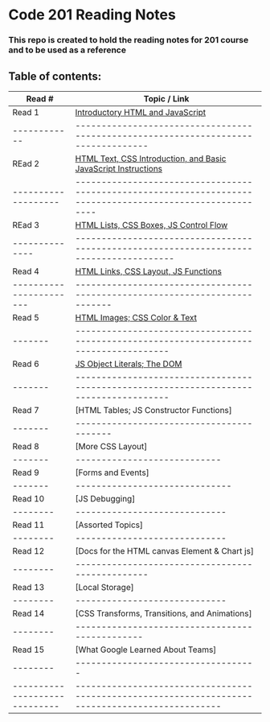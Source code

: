 # Code 201 Reading Notes

### This repo is created to hold the reading notes for 201 course and to be used as a reference

## Table of contents:

Read # | Topic / Link
---------|-------------
Read 1 | [Introductory HTML and JavaScript](https://bushra-b.github.io/Reading-Notes/class-01)
------------|----------------------------------------------------------------------------------
REad 2 | [HTML Text, CSS Introduction, and Basic JavaScript Instructions](https://bushra-b.github.io/Reading-Notes/class-02)
-------------------|----------------------------------------------------------------------------------------------------------
REad 3 | [HTML Lists, CSS Boxes, JS Control Flow](https://bushra-b.github.io/Reading-Notes/class-03)
--------------|---------------------------------------------------------------------------------------
Read 4 | [HTML Links, CSS Layout, JS Functions](https://bushra-b.github.io/Reading-Notes/class-04)
-----------------------|---------------------------------------------------------------------------
Read 5 | [HTML Images; CSS Color & Text](https://bushra-b.github.io/Reading-Notes/class-05)
-------|--------------------------------------------------------------------------------------
Read 6 | [JS Object Literals; The DOM](https://bushra-b.github.io/Reading-Notes/class-06)
-------|--------------------------------------------------------------------------------------
Read 7 | [HTML Tables; JS Constructor Functions]
-------|-----------------------------------------
Read 8 | [More CSS Layout]
-------|----------------------------
Read 9 | [Forms and Events]
-------|------------------------------
Read 10 | [JS Debugging]
--------|-----------------------------
Read 11 | [Assorted Topics]
--------|-----------------------------
Read 12 | [Docs for the HTML canvas Element & Chart js]
--------|------------------------------------------------
Read 13 | [Local Storage]
--------|-----------------------------
Read 14 | [CSS Transforms, Transitions, and Animations]
--------|-----------------------------------------------
Read 15 | [What Google Learned About Teams]
--------|-----------------------------------
-----------------------------|------------------------------------------------------------------------------------------------
